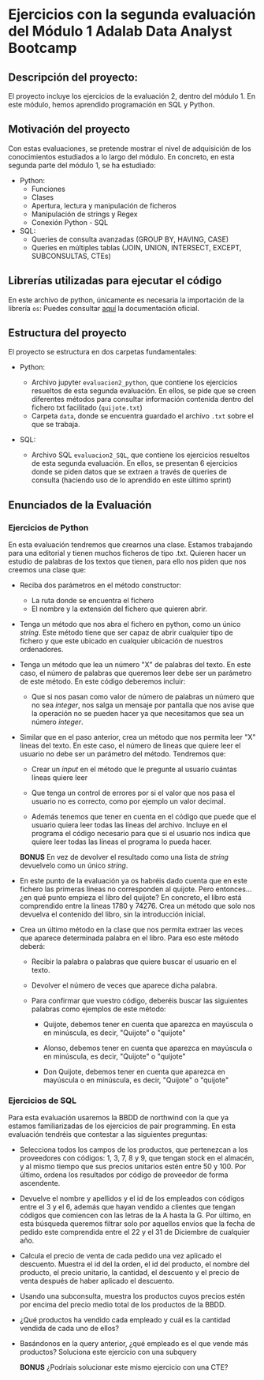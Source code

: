 # Ejercicios con la segunda evaluación del Módulo 1 Adalab Data Analyst Bootcamp

## Descripción del proyecto:

El proyecto incluye los ejercicios de la evaluación 2, dentro del módulo 1. En este módulo, hemos aprendido programación en SQL y Python.

## Motivación del proyecto

Con estas evaluaciones, se pretende mostrar el nivel de adquisición de los conocimientos estudiados a lo largo del módulo. En concreto, en esta segunda parte del módulo 1, se ha estudiado:

- Python:
    - Funciones
    - Clases
    - Apertura, lectura y manipulación de ficheros
    - Manipulación de strings y Regex
    - Conexión Python - SQL
- SQL:
    - Queries de consulta avanzadas (GROUP BY, HAVING, CASE)
    - Queries en múltiples tablas (JOIN, UNION, INTERSECT, EXCEPT, SUBCONSULTAS, CTEs)

## Librerías utilizadas para ejecutar el código

En este archivo de python, únicamente es necesaria la importación de la librería `os`: Puedes consultar [aquí](https://docs.python.org/es/3.10/library/os.html) la documentación oficial.

## Estructura del proyecto

El proyecto se estructura en dos carpetas fundamentales:
- Python:
    - Archivo jupyter `evaluacion2_python`, que contiene los ejercicios resueltos de esta segunda evaluación. En ellos, se pide que se creen diferentes métodos para consultar información contenida dentro del fichero txt facilitado (`quijote.txt`)    
    - Carpeta `data`, donde se encuentra guardado el archivo `.txt` sobre el que se trabaja.

- SQL:
    - Archivo SQL `evaluacion2_SQL`, que contiene los ejercicios resueltos de esta segunda evaluación. En ellos, se presentan 6 ejercicios donde se piden datos que se extraen a través de queries de consulta (haciendo uso de lo aprendido en este último sprint)

## Enunciados de la Evaluación

### Ejercicios de Python

En esta evaluación tendremos que crearnos una clase. Estamos trabajando para una editorial y tienen muchos ficheros de tipo .txt. Quieren hacer un estudio de palabras de los textos que tienen, para ello nos piden que nos creemos una clase que:

- Reciba dos parámetros en el método constructor: 

    - La ruta donde se encuentra el fichero
    - El nombre y la extensión del fichero que quieren abrir. 

- Tenga un método que nos abra el fichero en python, como un único *string*. Este método tiene que ser capaz de abrir cualquier tipo de fichero y que este ubicado en cualquier ubicación de nuestros ordenadores. 

- Tenga un método que lea un número "X" de palabras del texto. En este caso, el número de palabras que queremos leer debe ser un parámetro de este método. En este código deberemos incluir:
    - Que si nos pasan como valor de número de palabras un número que no sea *integer*, nos salga un mensaje por pantalla que nos avise que la operación no se pueden hacer ya que necesitamos que sea un número *integer*. 

- Similar que en el paso anterior, crea un método que nos permita leer "X" lineas del texto. En este caso, el número de lineas que quiere leer el usuario no debe ser un parámetro del método. Tendremos que:

    - Crear un *input* en el método que le pregunte al usuario cuántas líneas quiere leer

    - Que tenga un control de errores por si el valor que nos pasa el usuario no es correcto, como por ejemplo un valor decimal. 

    - Además tenemos que tener en cuenta en el código que puede que el usuario quiera leer todas las líneas del archivo. Incluye en el programa el código necesario para que si el usuario nos indica que quiere leer todas las líneas el programa lo pueda hacer.  

    **BONUS** En vez de devolver el resultado como una lista de *string* devuelvelo como un único *string*. 

- En este punto de la evaluación ya os habréis dado cuenta que en este fichero las primeras lineas no corresponden al quijote. Pero entonces... ¿en qué punto empieza el libro del quijote? En concreto, el libro está comprendido entre la lineas 1780 y 74276. Crea un método que solo nos devuelva el contenido del libro, sin la introducción inicial. 


-  Crea un último método en la clase que nos permita extraer las veces que aparece determinada palabra en el libro. Para eso este método deberá: 

    - Recibir la palabra o palabras que quiere buscar el usuario en el texto. 
    - Devolver el número de veces que aparece dicha palabra. 
    - Para confirmar que vuestro código, deberéis buscar las siguientes palabras como ejemplos de este método: 

        - Quijote, debemos tener en cuenta que aparezca en mayúscula o en minúscula, es decir, "Quijote" o "quijote"

        - Alonso,  debemos tener en cuenta que aparezca en mayúscula o en minúscula, es decir, "Quijote" o "quijote"

        - Don Quijote, debemos tener en cuenta que aparezca en mayúscula o en minúscula, es decir, "Quijote" o "quijote"



### Ejercicios de SQL

Para esta evaluación usaremos la BBDD de northwind con la que ya estamos familiarizadas de los ejercicios de pair programming. En esta evaluación tendréis que contestar a las siguientes preguntas:

- Selecciona todos los campos de los productos, que pertenezcan a los proveedores con códigos: 1, 3, 7, 8 y 9, que tengan stock en el almacén, y al mismo tiempo que sus precios unitarios estén entre 50 y 100. Por último, ordena los resultados por código de proveedor de forma ascendente.

- Devuelve el nombre y apellidos y el id de los empleados con códigos entre el 3 y el 6, además que hayan vendido a clientes que tengan códigos que comiencen con las letras de la A hasta la G. Por último, en esta búsqueda queremos filtrar solo por aquellos envíos que la fecha de pedido este comprendida entre el 22 y el 31 de Diciembre de cualquier año.

- Calcula el precio de venta de cada pedido una vez aplicado el descuento. Muestra el id del la orden, el id del producto, el nombre del producto, el precio unitario, la cantidad, el descuento y el precio de venta después de haber aplicado el descuento.

- Usando una subconsulta, muestra los productos cuyos precios estén por encima del precio medio total de los productos de la BBDD.

- ¿Qué productos ha vendido cada empleado y cuál es la cantidad vendida de cada uno de ellos?

- Basándonos en la query anterior, ¿qué empleado es el que vende más productos? Soluciona este ejercicio con una subquery
    
    **BONUS** ¿Podríais solucionar este mismo ejercicio con una CTE?
